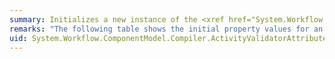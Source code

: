 ```yaml
---
summary: Initializes a new instance of the <xref href="System.Workflow.ComponentModel.Compiler.ActivityValidatorAttribute"></xref> class.
remarks: "The following table shows the initial property values for an instance of the <xref:System.Workflow.ComponentModel.Compiler.ActivityValidatorAttribute> class.  \n  \n|Property|Value|  \n|--------------|-----------|  \n|<xref:System.Workflow.ComponentModel.Compiler.ActivityValidatorAttribute.ValidatorTypeName%2A>|`null` reference (`Nothing` in Visual Basic).|"
uid: System.Workflow.ComponentModel.Compiler.ActivityValidatorAttribute.#ctor*
---
```

